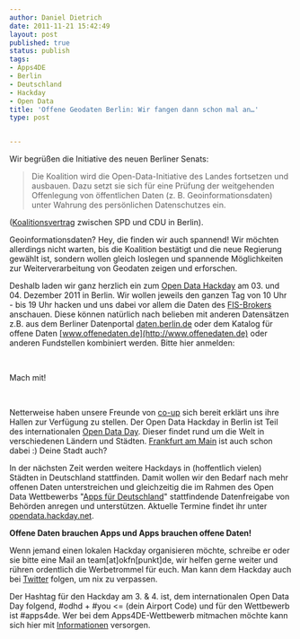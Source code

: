 ```yaml
---
author: Daniel Dietrich
date: 2011-11-21 15:42:49
layout: post
published: true
status: publish
tags:
- Apps4DE
- Berlin
- Deutschland
- Hackday
- Open Data
title: 'Offene Geodaten Berlin: Wir fangen dann schon mal an…'
type: post


---
```


Wir begrüßen die Initiative des neuen Berliner Senats:

> Die Koalition wird die Open-Data-Initiative des Landes fortsetzen und ausbauen. Dazu setzt sie sich für eine Prüfung der weitgehenden Offenlegung von öffentlichen Daten (z. B. Geoinformationsdaten) unter Wahrung des persönlichen Datenschutzes ein.

([Koalitionsvertrag](http://www.spd-berlin.de/w/files/spd-parteitage/koalitionsvereinbarung-2011-16_final_mit-deckblatt-spd.pdf) zwischen SPD und CDU in Berlin).

Geoinformationsdaten? Hey, die finden wir auch spannend! Wir möchten allerdings nicht warten, bis die Koalition bestätigt und die neue Regierung gewählt ist, sondern wollen gleich loslegen und spannende Möglichkeiten zur Weiterverarbeitung von Geodaten zeigen und erforschen.

Deshalb laden wir ganz herzlich ein zum [Open Data Hackday](http://berlin.hackday.net/) am 03. und 04. Dezember 2011 in Berlin. Wir wollen jeweils den ganzen Tag von 10 Uhr - bis 19 Uhr hacken und uns dabei vor allem die Daten des [FIS-Brokers](http://www.stadtentwicklung.berlin.de/geoinformation/fis-broker/) anschauen. Diese können natürlich nach belieben mit anderen Datensätzen z.B. aus dem Berliner Datenportal [daten.berlin.de](http://daten.berlin.de) oder dem Katalog für offene Daten [www.offenedaten.de](http://www.offenedaten.de) oder anderen Fundstellen kombiniert werden. Bitte hier anmelden:

 

Mach mit!

 

Netterweise haben unsere Freunde von [co-up](http://co-up.de/) sich bereit erklärt uns ihre Hallen zur Verfügung zu stellen. Der Open Data Hackday in Berlin ist Teil des internationalen [Open Data Day](http://www.opendataday.org/). Dieser findet rund um die Welt in verschiedenen Ländern und Städten. [Frankfurt am Main](http://www.opendataday.org/wiki/City_Events_2011#Frankfurt_am_Main) ist auch schon dabei :) Deine Stadt auch?

In der nächsten Zeit werden weitere Hackdays in (hoffentlich vielen) Städten in Deutschland stattfinden. Damit wollen wir den Bedarf nach mehr offenen Daten unterstreichen und gleichzeitig die im Rahmen des Open Data Wettbewerbs "[Apps für Deutschland](http://apps4deutschland.de/)" stattfindende Datenfreigabe von Behörden anregen und unterstützen. Aktuelle Termine findet ihr unter [opendata.hackday.net](http://opendata.hackday.net).

**Offene Daten brauchen Apps und Apps brauchen offene Daten!**

Wenn jemand einen lokalen Hackday organisieren möchte, schreibe er oder sie bitte eine Mail an team[at]okfn[punkt]de, wir helfen gerne weiter und rühren ordentlich die Werbetrommel für euch. Man kann dem Hackday auch bei [Twitter](http://twitter.com/#!/opendatahack) folgen, um nix zu verpassen.

Der Hashtag für den Hackday am 3. & 4\. ist, dem internationalen Open Data Day folgend, #odhd + #you <= (dein Airport Code) und für den Wettbewerb ist #apps4de. Wer bei dem Apps4DE-Wettbewerb mitmachen möchte kann sich hier mit [Informationen](http://apps4deutschland.de/wettbewerb/) versorgen.